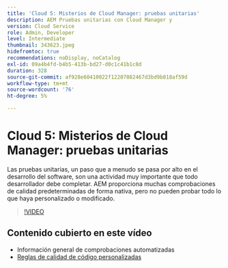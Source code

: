 ```yaml
---
title: 'Cloud 5: Misterios de Cloud Manager: pruebas unitarias'
description: AEM Pruebas unitarias con Cloud Manager y
version: Cloud Service
role: Admin, Developer
level: Intermediate
thumbnail: 343623.jpeg
hidefromtoc: true
recommendations: noDisplay, noCatalog
exl-id: 09a4b4fd-b4b5-413b-bd27-d0c1c41b1c8d
duration: 328
source-git-commit: af928e60410022f12207082467d3bd9b818af59d
workflow-type: tm+mt
source-wordcount: '76'
ht-degree: 5%

---
```


# Cloud 5: Misterios de Cloud Manager: pruebas unitarias

Las pruebas unitarias, un paso que a menudo se pasa por alto en el desarrollo del software, son una actividad muy importante que todo desarrollador debe completar. AEM proporciona muchas comprobaciones de calidad predeterminadas de forma nativa, pero no pueden probar todo lo que haya personalizado o modificado.

>[!VIDEO](https://video.tv.adobe.com/v/343623?quality=12&learn=on)

## Contenido cubierto en este vídeo

+ Información general de comprobaciones automatizadas
+ [Reglas de calidad de código personalizadas](https://experienceleague.adobe.com/docs/experience-manager-cloud-service/content/implementing/using-cloud-manager/test-results/custom-code-quality-rules.html)
